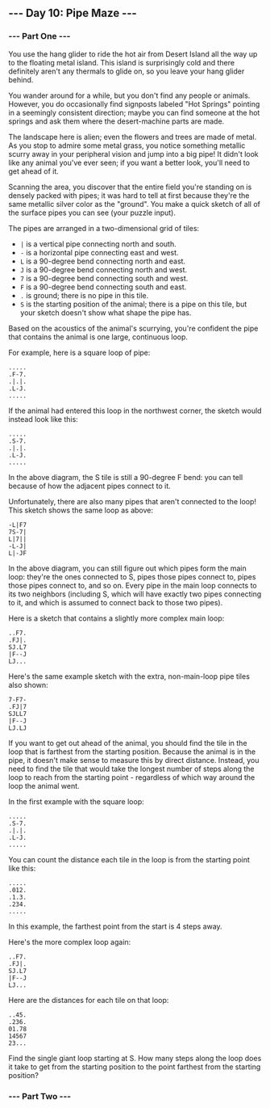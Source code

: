 ## --- Day 10: Pipe Maze ---

### --- Part One ---

You use the hang glider to ride the hot air from Desert Island all the way up to the floating metal island. This island is surprisingly cold and there definitely aren't any thermals to glide on, so you leave your hang glider behind.

You wander around for a while, but you don't find any people or animals. However, you do occasionally find signposts labeled "Hot Springs" pointing in a seemingly consistent direction; maybe you can find someone at the hot springs and ask them where the desert-machine parts are made.

The landscape here is alien; even the flowers and trees are made of metal. As you stop to admire some metal grass, you notice something metallic scurry away in your peripheral vision and jump into a big pipe! It didn't look like any animal you've ever seen; if you want a better look, you'll need to get ahead of it.

Scanning the area, you discover that the entire field you're standing on is densely packed with pipes; it was hard to tell at first because they're the same metallic silver color as the "ground". You make a quick sketch of all of the surface pipes you can see (your puzzle input).

The pipes are arranged in a two-dimensional grid of tiles:

- ```|``` is a vertical pipe connecting north and south.
- ```-``` is a horizontal pipe connecting east and west.
- ```L``` is a 90-degree bend connecting north and east.
- ```J``` is a 90-degree bend connecting north and west.
- ```7``` is a 90-degree bend connecting south and west.
- ```F``` is a 90-degree bend connecting south and east.
- ```.``` is ground; there is no pipe in this tile.
- ```S``` is the starting position of the animal; there is a pipe on this tile, but your sketch doesn't show what shape the pipe has.

Based on the acoustics of the animal's scurrying, you're confident the pipe that contains the animal is one large, continuous loop.

For example, here is a square loop of pipe:

```
.....
.F-7.
.|.|.
.L-J.
.....
```
If the animal had entered this loop in the northwest corner, the sketch would instead look like this:

```
.....
.S-7.
.|.|.
.L-J.
.....
```
In the above diagram, the S tile is still a 90-degree F bend: you can tell because of how the adjacent pipes connect to it.

Unfortunately, there are also many pipes that aren't connected to the loop! This sketch shows the same loop as above:

```
-L|F7
7S-7|
L|7||
-L-J|
L|-JF
```
In the above diagram, you can still figure out which pipes form the main loop: they're the ones connected to S, pipes those pipes connect to, pipes those pipes connect to, and so on. Every pipe in the main loop connects to its two neighbors (including S, which will have exactly two pipes connecting to it, and which is assumed to connect back to those two pipes).

Here is a sketch that contains a slightly more complex main loop:

```
..F7.
.FJ|.
SJ.L7
|F--J
LJ...
```
Here's the same example sketch with the extra, non-main-loop pipe tiles also shown:

```
7-F7-
.FJ|7
SJLL7
|F--J
LJ.LJ
```
If you want to get out ahead of the animal, you should find the tile in the loop that is farthest from the starting position. Because the animal is in the pipe, it doesn't make sense to measure this by direct distance. Instead, you need to find the tile that would take the longest number of steps along the loop to reach from the starting point - regardless of which way around the loop the animal went.

In the first example with the square loop:

```
.....
.S-7.
.|.|.
.L-J.
.....
```
You can count the distance each tile in the loop is from the starting point like this:

```
.....
.012.
.1.3.
.234.
.....
```
In this example, the farthest point from the start is 4 steps away.

Here's the more complex loop again:

```
..F7.
.FJ|.
SJ.L7
|F--J
LJ...
```
Here are the distances for each tile on that loop:

```
..45.
.236.
01.78
14567
23...
```
Find the single giant loop starting at S. How many steps along the loop does it take to get from the starting position to the point farthest from the starting position?

### --- Part Two ---
